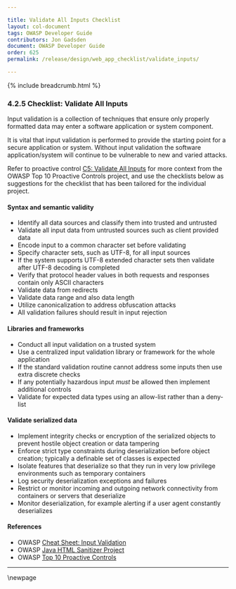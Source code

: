 ```yaml
---

title: Validate All Inputs Checklist
layout: col-document
tags: OWASP Developer Guide
contributors: Jon Gadsden
document: OWASP Developer Guide
order: 625
permalink: /release/design/web_app_checklist/validate_inputs/

---
```


{% include breadcrumb.html %}

### 4.2.5 Checklist: Validate All Inputs

Input validation is a collection of techniques that ensure only properly formatted data
may enter a software application or system component.

It is vital that input validation is performed to provide the starting point for a secure application or system.
Without input validation the software application/system will continue to be vulnerable to new and varied attacks.

Refer to proactive control [C5: Validate All Inputs][control5]
for more context from the OWASP Top 10 Proactive Controls project,
and use the checklists below as suggestions for the checklist that has been tailored for the individual project.

#### Syntax and semantic validity

* Identify all data sources and classify them into trusted and untrusted
* Validate all input data from untrusted sources such as client provided data
* Encode input to a common character set before validating
* Specify character sets, such as UTF-8, for all input sources
* If the system supports UTF-8 extended character sets then validate after UTF-8 decoding is completed
* Verify that protocol header values in both requests and responses contain only ASCII characters
* Validate data from redirects
* Validate data range and also data length
* Utilize canonicalization to address obfuscation attacks
* All validation failures should result in input rejection

#### Libraries and frameworks

* Conduct all input validation on a trusted system
* Use a centralized input validation library or framework for the whole application
* If the standard validation routine cannot address some inputs then use extra discrete checks
* If any potentially hazardous input _must_ be allowed then implement additional controls
* Validate for expected data types using an allow-list rather than a deny-list

#### Validate serialized data

* Implement integrity checks or encryption of the serialized objects
    to prevent hostile object creation or data tampering
* Enforce strict type constraints during deserialization before object creation;
    typically a definable set of classes is expected
* Isolate features that deserialize so that they run in very low privilege environments such as temporary containers
* Log security deserialization exceptions and failures
* Restrict or monitor incoming and outgoing network connectivity from containers or servers that deserialize
* Monitor deserialization, for example alerting if a user agent constantly deserializes

#### References

* OWASP [Cheat Sheet: Input Validation][ivcs]
* OWASP [Java HTML Sanitizer Project][sanitizer]
* OWASP [Top 10 Proactive Controls][proactive10]

----

[control5]: https://owasp.org/www-project-proactive-controls/v3/en/c5-validate-inputs
[ivcs]: https://cheatsheetseries.owasp.org/cheatsheets/Input_Validation_Cheat_Sheet.html
[proactive10]: https://owasp.org/www-project-proactive-controls/
[sanitizer]: https://www.owasp.org/index.php/OWASP_Java_HTML_Sanitizer

\newpage
